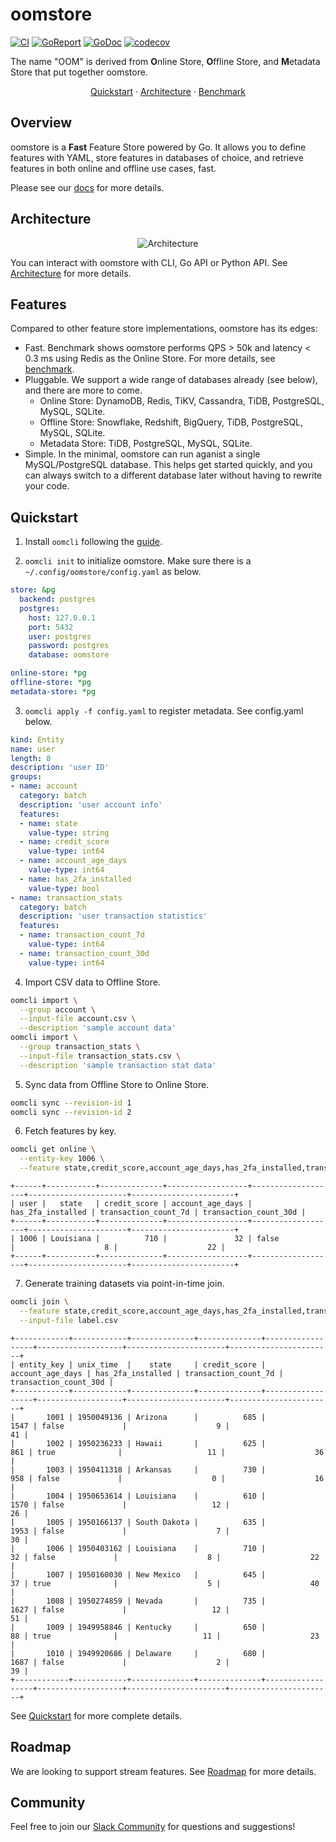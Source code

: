 # oomstore

[![CI](https://github.com/oom-ai/oomstore/actions/workflows/ci.yml/badge.svg)](https://github.com/oom-ai/oomstore/actions/workflows/ci.yml)
[![GoReport](https://goreportcard.com/badge/oom-ai/oomstore)](https://goreportcard.com/report/oom-ai/oomstore)
[![GoDoc](https://godoc.org/github.com/oom-ai/oomstore?status.png)](http://godoc.org/github.com/oom-ai/oomstore)
[![codecov](https://codecov.io/gh/oom-ai/oomstore/branch/main/graph/badge.svg?token=C59L7LTRM4)](https://codecov.io/gh/oom-ai/oomstore)

The name "OOM" is derived from **O**nline Store, **O**ffline Store, and **M**etadata Store that put together oomstore.

<p align="center">
  <a href="https://oom.ai/docs/quickstart">Quickstart</a>
  <span> · </span>
  <a href="https://oom.ai/docs/architecture">Architecture</a>
  <span> · </span>
  <a href="https://oom.ai/docs/benchmark">Benchmark</a>
</p>

## Overview

oomstore is a **Fast** Feature Store powered by Go.
It allows you to define features with YAML,
store features in databases of choice,
and retrieve features in both online and offline use cases, fast.

Please see our [docs](https://oom.ai/docs) for more details.

## Architecture

<p align="center">
  <img src="https://oom.ai/images/architecture/architecture.svg" alt="Architecture">
</p>

You can interact with oomstore with CLI, Go API or Python API. See [Architecture](https://oom.ai/docs/architecture) for more details.

## Features

Compared to other feature store implementations, oomstore has its edges:

- Fast. Benchmark shows oomstore performs QPS > 50k and latency < 0.3 ms using Redis as the Online Store. For more details, see [benchmark](https://oom.ai/docs/benchmark).
- Pluggable. We support a wide range of databases already (see below), and there are more to come.
  - Online Store: DynamoDB, Redis, TiKV, Cassandra, TiDB, PostgreSQL, MySQL, SQLite.
  - Offline Store: Snowflake, Redshift, BigQuery, TiDB, PostgreSQL, MySQL, SQLite.
  - Metadata Store: TiDB, PostgreSQL, MySQL, SQLite.
- Simple. In the minimal, oomstore can run aganist a single MySQL/PostgreSQL database. This helps get started quickly, and you can always switch to a different database later without having to rewrite your code.

## Quickstart

1. Install `oomcli` following the [guide](https://oom.ai/docs/installation#cli).

2. `oomcli init` to initialize oomstore. Make sure there is a `~/.config/oomstore/config.yaml` as below.

```yaml
store: &pg
  backend: postgres
  postgres:
    host: 127.0.0.1
    port: 5432
    user: postgres
    password: postgres
    database: oomstore

online-store: *pg
offline-store: *pg
metadata-store: *pg
```

3. `oomcli apply -f config.yaml` to register metadata. See config.yaml below.

```yaml
kind: Entity
name: user
length: 8
description: 'user ID'
groups:
- name: account
  category: batch
  description: 'user account info'
  features:
  - name: state
    value-type: string
  - name: credit_score
    value-type: int64
  - name: account_age_days
    value-type: int64
  - name: has_2fa_installed
    value-type: bool
- name: transaction_stats
  category: batch
  description: 'user transaction statistics'
  features:
  - name: transaction_count_7d
    value-type: int64
  - name: transaction_count_30d
    value-type: int64
```

4. Import CSV data to Offline Store.

```bash
oomcli import \
  --group account \
  --input-file account.csv \
  --description 'sample account data'
oomcli import \
  --group transaction_stats \
  --input-file transaction_stats.csv \
  --description 'sample transaction stat data'
```

5. Sync data from Offline Store to Online Store.

```bash
oomcli sync --revision-id 1
oomcli sync --revision-id 2
```

6. Fetch features by key.

```bash
oomcli get online \
  --entity-key 1006 \
  --feature state,credit_score,account_age_days,has_2fa_installed,transaction_count_7d,transaction_count_30d
```

```text
+------+-----------+--------------+------------------+-------------------+----------------------+-----------------------+
| user |   state   | credit_score | account_age_days | has_2fa_installed | transaction_count_7d | transaction_count_30d |
+------+-----------+--------------+------------------+-------------------+----------------------+-----------------------+
| 1006 | Louisiana |          710 |               32 | false             |                    8 |                    22 |
+------+-----------+--------------+------------------+-------------------+----------------------+-----------------------+
```

7. Generate training datasets via point-in-time join.

```sh
oomcli join \
  --feature state,credit_score,account_age_days,has_2fa_installed,transaction_count_7d,transaction_count_30d \
  --input-file label.csv
```

```text
+------------+------------+--------------+--------------+------------------+-------------------+----------------------+-----------------------+
| entity_key | unix_time  |    state     | credit_score | account_age_days | has_2fa_installed | transaction_count_7d | transaction_count_30d |
+------------+------------+--------------+--------------+------------------+-------------------+----------------------+-----------------------+
|       1001 | 1950049136 | Arizona      |          685 |             1547 | false             |                    9 |                    41 |
|       1002 | 1950236233 | Hawaii       |          625 |              861 | true              |                   11 |                    36 |
|       1003 | 1950411318 | Arkansas     |          730 |              958 | false             |                    0 |                    16 |
|       1004 | 1950653614 | Louisiana    |          610 |             1570 | false             |                   12 |                    26 |
|       1005 | 1950166137 | South Dakota |          635 |             1953 | false             |                    7 |                    30 |
|       1006 | 1950403162 | Louisiana    |          710 |               32 | false             |                    8 |                    22 |
|       1007 | 1950160030 | New Mexico   |          645 |               37 | true              |                    5 |                    40 |
|       1008 | 1950274859 | Nevada       |          735 |             1627 | false             |                   12 |                    51 |
|       1009 | 1949958846 | Kentucky     |          650 |               88 | true              |                   11 |                    23 |
|       1010 | 1949920686 | Delaware     |          680 |             1687 | false             |                    2 |                    39 |
+------------+------------+--------------+--------------+------------------+-------------------+----------------------+-----------------------+
```

See [Quickstart](https://oom.ai/docs/quickstart) for more complete details.

## Roadmap

We are looking to support stream features. See [Roadmap](https://oom.ai/docs/roadmap) for more details.

## Community

Feel free to join our [Slack Community](https://oom.ai/slack) for questions and suggestions!
